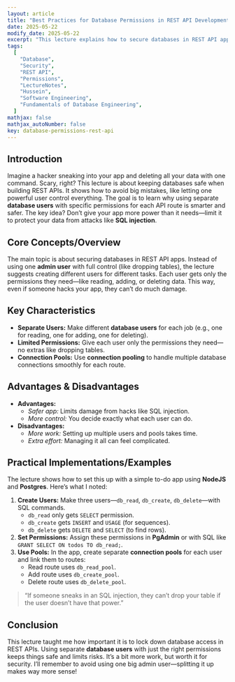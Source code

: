 ```yaml
---
layout: article
title: "Best Practices for Database Permissions in REST API Development"
date: 2025-05-22
modify_date: 2025-05-22
excerpt: "This lecture explains how to secure databases in REST API apps by using separate users with limited permissions for each route, avoiding risks like SQL injection."
tags:
  [
    "Database",
    "Security",
    "REST API",
    "Permissions",
    "LectureNotes",
    "Hussein",
    "Software Engineering",
    "Fundamentals of Database Engineering",
  ]
mathjax: false
mathjax_autoNumber: false
key: database-permissions-rest-api
---
```


## Introduction

Imagine a hacker sneaking into your app and deleting all your data with one command. Scary, right? This lecture is about keeping databases safe when building REST APIs. It shows how to avoid big mistakes, like letting one powerful user control everything. The goal is to learn why using separate **database users** with specific permissions for each API route is smarter and safer. The key idea? Don’t give your app more power than it needs—limit it to protect your data from attacks like **SQL injection**.

## Core Concepts/Overview

The main topic is about securing databases in REST API apps. Instead of using one **admin user** with full control (like dropping tables), the lecture suggests creating different users for different tasks. Each user gets only the permissions they need—like reading, adding, or deleting data. This way, even if someone hacks your app, they can’t do much damage.

## Key Characteristics

- **Separate Users:** Make different **database users** for each job (e.g., one for reading, one for adding, one for deleting).
- **Limited Permissions:** Give each user only the permissions they need—no extras like dropping tables.
- **Connection Pools:** Use **connection pooling** to handle multiple database connections smoothly for each route.

## Advantages & Disadvantages

- **Advantages:**
  - _Safer app:_ Limits damage from hacks like SQL injection.
  - _More control:_ You decide exactly what each user can do.
- **Disadvantages:**
  - _More work:_ Setting up multiple users and pools takes time.
  - _Extra effort:_ Managing it all can feel complicated.

## Practical Implementations/Examples

The lecture shows how to set this up with a simple to-do app using **NodeJS** and **Postgres**. Here’s what I noted:

1. **Create Users:** Make three users—`db_read`, `db_create`, `db_delete`—with SQL commands.
   - `db_read` only gets `SELECT` permission.
   - `db_create` gets `INSERT` and `USAGE` (for sequences).
   - `db_delete` gets `DELETE` and `SELECT` (to find rows).
2. **Set Permissions:** Assign these permissions in **PgAdmin** or with SQL like `GRANT SELECT ON todos TO db_read;`.
3. **Use Pools:** In the app, create separate **connection pools** for each user and link them to routes:
   - Read route uses `db_read_pool`.
   - Add route uses `db_create_pool`.
   - Delete route uses `db_delete_pool`.

> “If someone sneaks in an SQL injection, they can’t drop your table if the user doesn’t have that power.”

## Conclusion

This lecture taught me how important it is to lock down database access in REST APIs. Using separate **database users** with just the right permissions keeps things safe and limits risks. It’s a bit more work, but worth it for security. I’ll remember to avoid using one big admin user—splitting it up makes way more sense!
